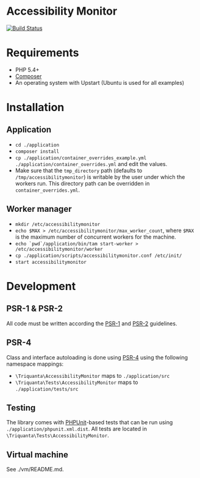 Accessibility Monitor
=====================

[![Build Status](https://travis-ci.org/KINGgemeenten/accessibilitymonitor.svg?branch=feature/rabbitmq)](https://travis-ci.org/KINGgemeenten/accessibilitymonitor)

Requirements
============
* PHP 5.4+
* [Composer](http://getcomposer.org)
* An operating system with Upstart (Ubuntu is used for all examples)

Installation
============

Application
-----------
* `cd ./application`
* `composer install`
* `cp ./application/container_overrides_example.yml ./application/container_overrides.yml` and edit the values.
* Make sure that the `tmp_directory` path (defaults to `/tmp/accessibilitymonitor`) is writable by the user under which
  the workers run. This directory path can be overridden in `container_overrides.yml`.

Worker manager
--------------

* `mkdir /etc/accessibilitymonitor`
* `echo $MAX > /etc/accessibilitymonitor/max_worker_count`, where `$MAX` is the maximum number of concurrent workers for
 the machine.
* `` echo `pwd`/application/bin/tam start-worker > /etc/accessibilitymonitor/worker ``
* `cp ./application/scripts/accessibilitymonitor.conf /etc/init/`
* `start accessibilitymonitor`

Development
===========

PSR-1 & PSR-2
-------------
All code must be written according the
[PSR-1](http://www.php-fig.org/psr/psr-1/) and
[PSR-2](http://www.php-fig.org/psr/psr-2/) guidelines.

PSR-4
-----
Class and interface autoloading is done using
[PSR-4](http://www.php-fig.org/psr/psr-4/) using the following namespace
mappings:

* `\Triquanta\AccessibilityMonitor` maps to `./application/src`
* `\Triquanta\Tests\AccessibilityMonitor` maps to `./application/tests/src`

Testing
-------
The library comes with [PHPUnit](https://phpunit.de/)-based tests that can be
run using `./application/phpunit.xml.dist`. All tests are located in
`\Triquanta\Tests\AccessibilityMonitor`.

Virtual machine
---------------
See ./vm/README.md.
